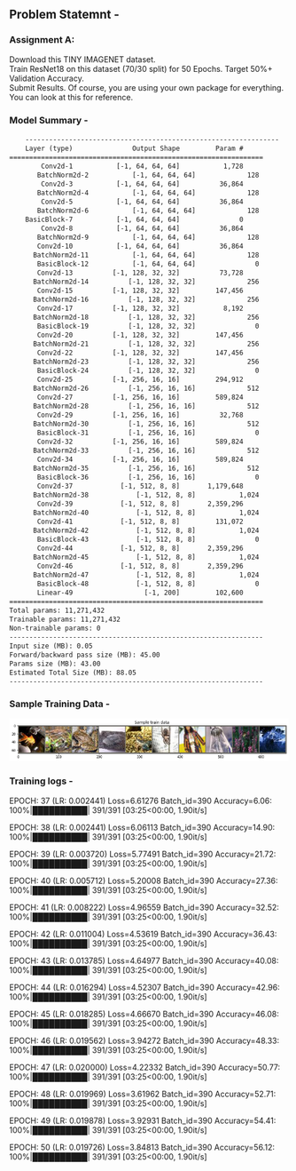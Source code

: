 ## Problem Statemnt - 

### Assignment A:
Download this  TINY IMAGENET dataset. <br>
Train ResNet18 on this dataset (70/30 split) for 50 Epochs. Target 50%+ Validation Accuracy. <br>
Submit Results. Of course, you are using your own package for everything. You can look at  this  for reference.<br>


### Model Summary - 

		----------------------------------------------------------------
		Layer (type)               Output Shape         Param #
	================================================================
		    Conv2d-1           [-1, 64, 64, 64]           1,728
	       BatchNorm2d-2           [-1, 64, 64, 64]             128
		    Conv2d-3           [-1, 64, 64, 64]          36,864
	       BatchNorm2d-4           [-1, 64, 64, 64]             128
		    Conv2d-5           [-1, 64, 64, 64]          36,864
	       BatchNorm2d-6           [-1, 64, 64, 64]             128
		BasicBlock-7           [-1, 64, 64, 64]               0
		    Conv2d-8           [-1, 64, 64, 64]          36,864
	       BatchNorm2d-9           [-1, 64, 64, 64]             128
		   Conv2d-10           [-1, 64, 64, 64]          36,864
	      BatchNorm2d-11           [-1, 64, 64, 64]             128
	       BasicBlock-12           [-1, 64, 64, 64]               0
		   Conv2d-13          [-1, 128, 32, 32]          73,728
	      BatchNorm2d-14          [-1, 128, 32, 32]             256
		   Conv2d-15          [-1, 128, 32, 32]         147,456
	      BatchNorm2d-16          [-1, 128, 32, 32]             256
		   Conv2d-17          [-1, 128, 32, 32]           8,192
	      BatchNorm2d-18          [-1, 128, 32, 32]             256
	       BasicBlock-19          [-1, 128, 32, 32]               0
		   Conv2d-20          [-1, 128, 32, 32]         147,456
	      BatchNorm2d-21          [-1, 128, 32, 32]             256
		   Conv2d-22          [-1, 128, 32, 32]         147,456
	      BatchNorm2d-23          [-1, 128, 32, 32]             256
	       BasicBlock-24          [-1, 128, 32, 32]               0
		   Conv2d-25          [-1, 256, 16, 16]         294,912
	      BatchNorm2d-26          [-1, 256, 16, 16]             512
		   Conv2d-27          [-1, 256, 16, 16]         589,824
	      BatchNorm2d-28          [-1, 256, 16, 16]             512
		   Conv2d-29          [-1, 256, 16, 16]          32,768
	      BatchNorm2d-30          [-1, 256, 16, 16]             512
	       BasicBlock-31          [-1, 256, 16, 16]               0
		   Conv2d-32          [-1, 256, 16, 16]         589,824
	      BatchNorm2d-33          [-1, 256, 16, 16]             512
		   Conv2d-34          [-1, 256, 16, 16]         589,824
	      BatchNorm2d-35          [-1, 256, 16, 16]             512
	       BasicBlock-36          [-1, 256, 16, 16]               0
		   Conv2d-37            [-1, 512, 8, 8]       1,179,648
	      BatchNorm2d-38            [-1, 512, 8, 8]           1,024
		   Conv2d-39            [-1, 512, 8, 8]       2,359,296
	      BatchNorm2d-40            [-1, 512, 8, 8]           1,024
		   Conv2d-41            [-1, 512, 8, 8]         131,072
	      BatchNorm2d-42            [-1, 512, 8, 8]           1,024
	       BasicBlock-43            [-1, 512, 8, 8]               0
		   Conv2d-44            [-1, 512, 8, 8]       2,359,296
	      BatchNorm2d-45            [-1, 512, 8, 8]           1,024
		   Conv2d-46            [-1, 512, 8, 8]       2,359,296
	      BatchNorm2d-47            [-1, 512, 8, 8]           1,024
	       BasicBlock-48            [-1, 512, 8, 8]               0
		   Linear-49                  [-1, 200]         102,600
	================================================================
	Total params: 11,271,432
	Trainable params: 11,271,432
	Non-trainable params: 0
	----------------------------------------------------------------
	Input size (MB): 0.05
	Forward/backward pass size (MB): 45.00
	Params size (MB): 43.00
	Estimated Total Size (MB): 88.05
	----------------------------------------------------------------


### Sample Training Data - 

![dataset_sample](https://github.com/chiranthancv95/EVA6_TSAI/blob/main/Session10/Part_A/dataset_sample.png)

### Training logs - 

EPOCH: 37 (LR: 0.002441)
Loss=6.61276 Batch_id=390 Accuracy=6.06: 100%|██████████| 391/391 [03:25<00:00,  1.90it/s]

EPOCH: 38 (LR: 0.002441)
Loss=6.06113 Batch_id=390 Accuracy=14.90: 100%|██████████| 391/391 [03:25<00:00,  1.90it/s]

EPOCH: 39 (LR: 0.003720)
Loss=5.77491 Batch_id=390 Accuracy=21.72: 100%|██████████| 391/391 [03:25<00:00,  1.90it/s]

EPOCH: 40 (LR: 0.005712)
Loss=5.20008 Batch_id=390 Accuracy=27.36: 100%|██████████| 391/391 [03:25<00:00,  1.90it/s]

EPOCH: 41 (LR: 0.008222)
Loss=4.96559 Batch_id=390 Accuracy=32.52: 100%|██████████| 391/391 [03:25<00:00,  1.90it/s]

EPOCH: 42 (LR: 0.011004)
Loss=4.53619 Batch_id=390 Accuracy=36.43: 100%|██████████| 391/391 [03:25<00:00,  1.90it/s]

EPOCH: 43 (LR: 0.013785)
Loss=4.64977 Batch_id=390 Accuracy=40.08: 100%|██████████| 391/391 [03:25<00:00,  1.90it/s]

EPOCH: 44 (LR: 0.016294)
Loss=4.52307 Batch_id=390 Accuracy=42.96: 100%|██████████| 391/391 [03:25<00:00,  1.90it/s]

EPOCH: 45 (LR: 0.018285)
Loss=4.66670 Batch_id=390 Accuracy=46.08: 100%|██████████| 391/391 [03:25<00:00,  1.90it/s]

EPOCH: 46 (LR: 0.019562)
Loss=3.94272 Batch_id=390 Accuracy=48.33: 100%|██████████| 391/391 [03:25<00:00,  1.90it/s]

EPOCH: 47 (LR: 0.020000)
Loss=4.22332 Batch_id=390 Accuracy=50.77: 100%|██████████| 391/391 [03:25<00:00,  1.90it/s]

EPOCH: 48 (LR: 0.019969)
Loss=3.61962 Batch_id=390 Accuracy=52.71: 100%|██████████| 391/391 [03:25<00:00,  1.90it/s]

EPOCH: 49 (LR: 0.019878)
Loss=3.92931 Batch_id=390 Accuracy=54.41: 100%|██████████| 391/391 [03:25<00:00,  1.90it/s]

EPOCH: 50 (LR: 0.019726)
Loss=3.84813 Batch_id=390 Accuracy=56.12: 100%|██████████| 391/391 [03:25<00:00,  1.90it/s]


